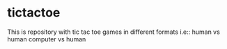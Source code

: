 # tictactoe

This is repository with tic tac toe games in different formats i.e::
human vs human
computer vs human
